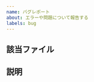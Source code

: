 ```yaml
---
name: バグレポート
about: エラーや問題について報告する
labels: bug
---
```


## 該当ファイル
<!-- 
ファイルのURLを書いてください
例) addon-jp-community/CONTRIBUTING.md
 -->

## 説明
<!--
エラーや問題についてできるだけ詳細に書いてください。
コードのエラーならば、実際の結果と期待する結果を書いてください
-->
